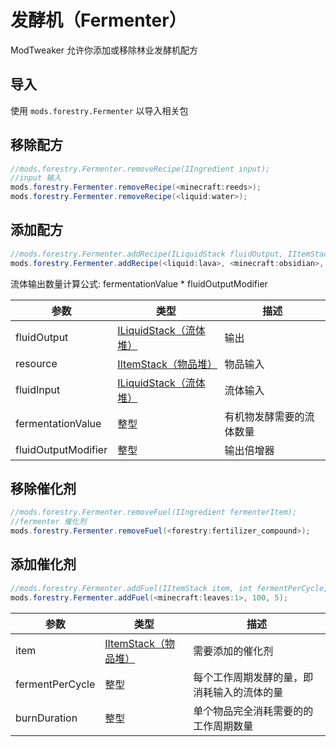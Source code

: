 # 发酵机（Fermenter）

ModTweaker 允许你添加或移除林业发酵机配方

## 导入
使用 `mods.forestry.Fermenter` 以导入相关包

## 移除配方

```JAVA
//mods.forestry.Fermenter.removeRecipe(IIngredient input);
//input 输入
mods.forestry.Fermenter.removeRecipe(<minecraft:reeds>);
mods.forestry.Fermenter.removeRecipe(<liquid:water>);
```


## 添加配方

```JAVA
//mods.forestry.Fermenter.addRecipe(ILiquidStack fluidOutput, IItemStack resource, ILiquidStack fluidInput, int fermentationValue, float fluidOutputModifier);
mods.forestry.Fermenter.addRecipe(<liquid:lava>, <minecraft:obsidian>, <liquid:water>, 1000, 0.5);
```
流体输出数量计算公式: fermentationValue * fluidOutputModifier

| 参数                 | 类型                                                   | 描述                                          |
|---------------------|--------------------------------------------------------|-----------------------------------------------|
| fluidOutput         | [ILiquidStack（流体堆）](/Vanilla/Liquids/ILiquidStack/) | 输出                                          |
| resource            | [IItemStack（物品堆）](/Vanilla/Items/IItemStack/)       | 物品输入                                      |
| fluidInput          | [ILiquidStack（流体堆）](/Vanilla/Liquids/ILiquidStack/)| 流体输入                                      |
| fermentationValue   | 整型                                                   | 有机物发酵需要的流体数量                        |
| fluidOutputModifier | 整型                                                   | 输出倍增器                                     |


## 移除催化剂

```JAVA
//mods.forestry.Fermenter.removeFuel(IIngredient fermenterItem);
//fermenter 催化剂
mods.forestry.Fermenter.removeFuel(<forestry:fertilizer_compound>);

```


## 添加催化剂

```JAVA
//mods.forestry.Fermenter.addFuel(IItemStack item, int fermentPerCycle, int burnDuration);
mods.forestry.Fermenter.addFuel(<minecraft:leaves:1>, 100, 5);
```

|参数            | 类型                                   | 描述                                                                                 |
|----------------|----------------------------------------|------------------------------------------------------------------------------------|
|item            |[IItemStack（物品堆）](/Vanilla/Items/IItemStack) |需要添加的催化剂                                                             |
|fermentPerCycle |整型                                    |每个工作周期发酵的量，即消耗输入的流体的量                                              |
|burnDuration    |整型                                     |单个物品完全消耗需要的的工作周期数量                                                  |
